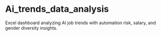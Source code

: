 # Ai_trends_data_analysis
Excel dashboard analyzing AI job trends with automation risk, salary, and gender diversity insights.
